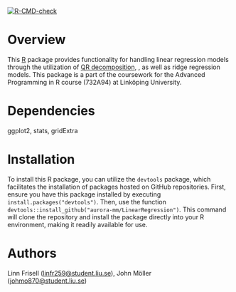<!-- badges: start -->
  [![R-CMD-check](https://github.com/aurora-mm/LinearRegression/actions/workflows/R-CMD-check.yaml/badge.svg)](https://github.com/aurora-mm/LinearRegression/actions/workflows/R-CMD-check.yaml)
  <!-- badges: end -->

# Overview

This [R](https://www.r-project.org) package provides functionality for handling linear regression models through the utilization of [QR decomposition](https://pages.stat.wisc.edu/~st849-1/lectures/Orthogonal.pdf), , as well as ridge regression models. This package is a part of the coursework for the Advanced Programming in R course (732A94) at Linköping University.

# Dependencies

ggplot2, stats, gridExtra

# Installation

To install this R package, you can utilize the `devtools` package, which facilitates the installation of packages hosted on GitHub repositories. First, ensure you have this package installed by executing `install.packages("devtools")`. Then, use the function `devtools::install_github("aurora-mm/LinearRegression")`. This command will clone the repository and install the package directly into your R environment, making it readily available for use.

# Authors

Linn Frisell (linfr259@student.liu.se), John Möller (johmo870@student.liu.se)
